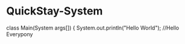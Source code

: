 # QuickStay-System

class Main(System args[]) {
System.out.println("Hello World");
//Hello Everypony
